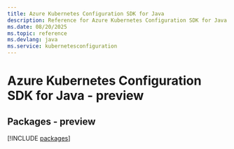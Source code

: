 ```yaml
---
title: Azure Kubernetes Configuration SDK for Java
description: Reference for Azure Kubernetes Configuration SDK for Java
ms.date: 08/20/2025
ms.topic: reference
ms.devlang: java
ms.service: kubernetesconfiguration
---
```

# Azure Kubernetes Configuration SDK for Java - preview
## Packages - preview
[!INCLUDE [packages](kubernetes-configuration-index.md)]